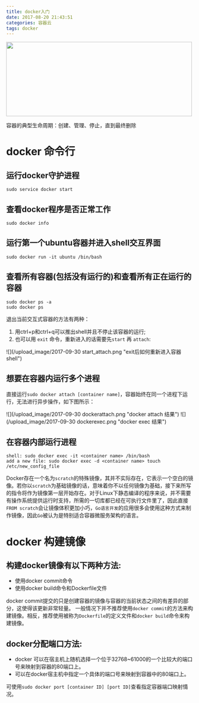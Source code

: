 ```yaml
---
title: docker入门
date: 2017-08-20 21:43:51
categories: 容器云
tags: docker
---
```

<img src="http://killbill.io/wp-content/uploads/2014/11/docker1.png" width = "500" height = "200"  align=center >

<!-- more -->

容器的典型生命周期：创建、管理、停止，直到最终删除

# docker 命令行

## 运行docker守护进程

```
sudo service docker start
```
## 查看docker程序是否正常工作

```
sudo docker info 
```
## 运行第一个ubuntu容器并进入shell交互界面

```
sudo docker run -it ubuntu /bin/bash
```
## 查看所有容器(包括没有运行的)和查看所有正在运行的容器

```
sudo docker ps -a 
sudo docker ps
```
退出当前交互式容器的方法有两种：

1.  用ctrl+p和ctrl+q可以推出shell并且不停止该容器的运行;
2.  也可以用 `exit` 命令，重新进入的话需要先`start` 再 `attach`:

![](/upload_image/2017-09-30 start_attach.png "exit后如何重新进入容器shell")

## 想要在容器内运行多个进程

直接运行`sudo docker attach [container name]`，容器始终在同一个进程下运行，无法进行异步操作，如下图所示：

![](/upload_image/2017-09-30 dockerattach.png "docker attach 结果")
![](/upload_image/2017-09-30 dockerexec.png "docker exec 结果")

## 在容器内部运行进程

```
shell: sudo docker exec -it <container name> /bin/bash
add a new file: sudo docker exec -d <container name> touch /etc/new_config_file 
```
Docker存在一个名为`scratch`的特殊镜像，其并不实际存在，它表示一个空白的镜像。若你以`scratch`为基础镜像的话，意味着你不以任何镜像为基础，接下来所写的指令将作为镜像第一层开始存在。对于Linux下静态编译的程序来说，并不需要有操作系统提供运行时支持，所需的一切库都已经在可执行文件里了，因此直接`FROM scratch`会让镜像体积更加小巧，`Go语言开发`的应用很多会使用这种方式来制作镜像，因此`Go`被认为是特别适合容器微服务架构的语言。

# docker 构建镜像
## 构建docker镜像有以下两种方法:

*  使用docker commit命令
*  使用docker build命令和Dockerfile文件

docker commit提交的只是创建容器的镜像与容器的当前状态之间的有差异的部分，这使得该更新非常轻量。
一般情况下并不推荐使用`docker commit`的方法来构建镜像。相反，推荐使用被称为`Dockerfile`的定义文件和`docker build`命令来构建镜像。

## docker分配端口方法:

*  docker 可以在宿主机上随机选择一个位于32768~61000的一个比较大的端口号来映射到容器的80端口上。
*  可以在docker宿主机中指定一个具体的端口号来映射到容器中的80端口上。

可使用`sudo docker port [container ID] [port ID]`查看指定容器端口映射情况。


